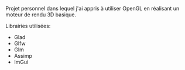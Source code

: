 Projet personnel dans lequel j'ai appris à utiliser OpenGL en réalisant un moteur de rendu 3D basique.

Librairies utilisées:
- Glad
- Glfw
- Glm
- Assimp
- ImGui
